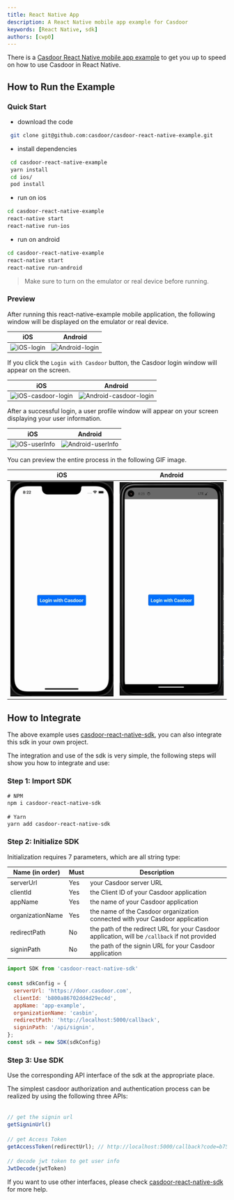 ```yaml
---
title: React Native App
description: A React Native mobile app example for Casdoor
keywords: [React Native, sdk]
authors: [cwp0]
---
```


There is a [Casdoor React Native mobile app example](https://github.com/casdoor/casdoor-react-native-sdk) to get you up to speed on how to use Casdoor in React Native.

## How to Run the Example

### Quick Start

- download the code

```bash
 git clone git@github.com:casdoor/casdoor-react-native-example.git
```

- install dependencies

```bash
 cd casdoor-react-native-example
 yarn install
 cd ios/
 pod install
```

- run on ios

```bash
cd casdoor-react-native-example
react-native start
react-native run-ios
```

- run on android

```bash
cd casdoor-react-native-example
react-native start
react-native run-android
```

> Make sure to turn on the emulator or real device before running.

### Preview

After running this react-native-example mobile application, the following window will be displayed on the emulator or real device.

|                                                 **iOS**                                                  |                                                   **Android**                                                    |
|:--------------------------------------------------------------------------------------------------------:|:----------------------------------------------------------------------------------------------------------------:|
| <img src="/img/how-to-connect/mobile-sdks/react-native-app/iOS-login.png" alt="iOS-login" width="250" /> | <img src="/img/how-to-connect/mobile-sdks/react-native-app/Android-login.png" alt="Android-login" width="250" /> |

If you click the `Login with Casdoor` button, the Casdoor login window will appear on the screen.

|                                                         **iOS**                                                          |                                                           **Android**                                                            |
|:------------------------------------------------------------------------------------------------------------------------:|:--------------------------------------------------------------------------------------------------------------------------------:|
| <img src="/img/how-to-connect/mobile-sdks/react-native-app/iOS-casdoor-login.png" alt="iOS-casdoor-login" width="250" /> | <img src="/img/how-to-connect/mobile-sdks/react-native-app/Android-casdoor-login.png" alt="Android-casdoor-login" width="250" /> |

After a successful login, a user profile window will appear on your screen displaying your user information.

|                                                       **iOS**                                                       |                                                           **Android**                                                            |
|:-------------------------------------------------------------------------------------------------------------------:|:--------------------------------------------------------------------------------------------------------------------------------:|
| <img src="/img/how-to-connect/mobile-sdks/react-native-app/iOS-userInfo.png" alt="iOS-userInfo" width="250" /> | <img src="/img/how-to-connect/mobile-sdks/react-native-app/Android-userInfo.png" alt="Android-userInfo" width="250" /> |

You can preview the entire process in the following GIF image.

|                                                             **iOS**                                                              |                                 **Android**                                                                                              |
|:--------------------------------------------------------------------------------------------------------------------------------:|:----------------------------------------------------------------------------------------------------------------------------------------:|
| <img src="https://github.com/casdoor/casdoor-react-native-example/blob/master/iOS-gif.gif?raw=true" alt="iOS-gif" width="250" /> | <img src="https://github.com/casdoor/casdoor-react-native-example/blob/master/Android-gif.gif?raw=true" alt="Android-gif" width="250" /> |

## How to Integrate

The above example uses [casdoor-react-native-sdk](https://github.com/casdoor/casdoor-react-native-sdk), you can also integrate this sdk in your own project.

The integration and use of the sdk is very simple, the following steps will show you how to integrate and use:

### Step 1: Import SDK

```shell script
# NPM
npm i casdoor-react-native-sdk

# Yarn
yarn add casdoor-react-native-sdk
```

### Step 2: Initialize SDK

Initialization requires 7 parameters, which are all string type:

| Name (in order)  | Must | Description                                                                                    |
|------------------|------|------------------------------------------------------------------------------------------------|
| serverUrl        | Yes  | your Casdoor server URL                                                                        |
| clientId         | Yes  | the Client ID of your Casdoor application                                                      |
| appName          | Yes  | the name of your Casdoor application                                                           |
| organizationName | Yes  | the name of the Casdoor organization connected with your Casdoor application                   |
| redirectPath     | No   | the path of the redirect URL for your Casdoor application, will be `/callback` if not provided |
| signinPath       | No   | the path of the signin URL for your Casdoor application                                        |

```javascript
import SDK from 'casdoor-react-native-sdk'

const sdkConfig = {
  serverUrl: 'https://door.casdoor.com',
  clientId: 'b800a86702dd4d29ec4d',
  appName: 'app-example',
  organizationName: 'casbin',
  redirectPath: 'http://localhost:5000/callback',
  signinPath: '/api/signin',
};
const sdk = new SDK(sdkConfig)
```

### Step 3: Use SDK

Use the corresponding API interface of the sdk at the appropriate place.

The simplest casdoor authorization and authentication process can be realized by using the following three APIs:

```javascript

// get the signin url
getSigninUrl()

// get Access Token
getAccessToken(redirectUrl); // http://localhost:5000/callback?code=b75bc5c5ac65ffa516e5&state=gjmfdgqf498

// decode jwt token to get user info
JwtDecode(jwtToken) 
```

If you want to use other interfaces, please check [casdoor-react-native-sdk](https://github.com/casdoor/casdoor-react-native-sdk) for more help.
